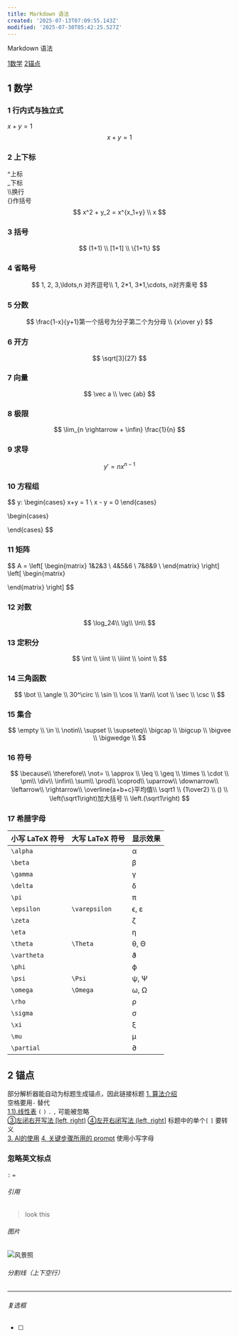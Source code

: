```yaml
---
title: Markdown 语法
created: '2025-07-13T07:09:55.143Z'
modified: '2025-07-30T05:42:25.527Z'
---
```


Markdown 语法

[1数学](#1-数学)
[2锚点](#2-锚点)

## 1 数学
### 1 行内式与独立式
$x+y=1$
$$x+y=1$$

### 2 上下标
^上标  
_下标  
\\\\换行  
{}作括号
$$
x^2 + y_2 = x^{x_1+y} \\
x
$$

### 3 括号
$$
(1+1) \\
[1+1] \\
\{1+1\} 
$$

### 4 省略号
$$
1, 2, 3,\ldots,n 对齐逗号\\
1, 2*1, 3*1,\cdots, n对齐乘号
$$

### 5 分数
$$
\frac{1-x}{y+1}第一个括号为分子第二个为分母 \\
{x\over y}
$$

### 6 开方
$$
\sqrt[3]{27}
$$

### 7 向量
$$
\vec a \\
\vec {ab}
$$

### 8 极限
$$
\lim_{n \rightarrow + \infin} \frac{1}{n}
$$

### 9 求导
$$
y \prime = nx^{n-1}
$$

### 10 方程组
$$
y: \begin{cases} x+y = 1 \\
x - y = 0 \end{cases}

\begin{cases}

\end{cases}
$$

### 11 矩阵
$$
A = \left[ \begin{matrix}
1&2&3 \\
4&5&6 \\
7&8&9 \\
\end{matrix} \right]
\left[ \begin{matrix}

\end{matrix} \right]
$$

### 12 对数
$$
\log_24\\
\lg\\
\ln\\
$$

### 13 定积分
$$
\int \\
\iint \\
\iiint \\
\oint \\
$$

### 14 三角函数
$$
\bot \\
\angle \\
30^\circ \\
\sin \\
\cos \\
\tan\\
\cot \\
\sec \\
\csc \\
$$

### 15 集合
$$
\empty \\
\in \\
\notin\\
\supset \\
\supseteq\\
\bigcap \\
\bigcup \\
\bigvee \\
\bigwedge \\
$$

### 16 符号
$$
\because\\
\therefore\\
\not= \\
\approx \\
\leq \\
\geq \\
\times \\
\cdot \\
\pm\\
\div\\
\infin\\
\sum\\
\prod\\
\coprod\\
\uparrow\\
\downarrow\\
\leftarrow\\
\rightarrow\\
\overline{a+b+c}平均值\\
\sqrt1 \\
{1\over2} \\
() \\
\left(\sqrt1\right)加大括号 \\
\left.(\sqrt1\right)
$$

### 17 希腊字母
| 小写 LaTeX 符号 | 大写 LaTeX 符号 | 显示效果|
|----------------|----------------|----------------|
| `\alpha`|| α|
| `\beta`|| β|
| `\gamma`|| γ|
| `\delta`|| δ|
| `\pi`|| π|
| `\epsilon`| `\varepsilon`| ϵ, ε|
| `\zeta`|| ζ|
| `\eta`|| η|
| `\theta`| `\Theta`| θ, Θ|
| `\vartheta`|| ϑ|
| `\phi`|| ϕ|
| `\psi`| `\Psi`| ψ, Ψ|
| `\omega`| `\Omega`| ω, Ω|
| `\rho`|| ρ|
| `\sigma`|| σ|
| `\xi`|| ξ|
| `\mu`|| μ|
| `\partial`|| ∂|

## 2 锚点
部分解析器能自动为标题生成锚点，因此链接标题
[1. 算法介绍](#1-算法介绍)  
空格要用```-``` 替代
``` ```  
[1.1).线性表](#1-线性表)
```(``` ```)``` ```.``` ```,``` 可能被忽略  
[③左闭右开写法 \[left, right)](#③-左闭右开写法-left-right)
[④左开右闭写法 (left, right\]](#④-左开右闭写法-left-right)
标题中的单个```[``` ```]``` 要转义  
[3. AI的使用](#3-ai的使用)
[4. 关键步骤所用的 prompt](#4-关键步骤所用的-prompt)
使用小写字母
### 忽略英文标点
`:` `=`

###### 引用
> look this

###### 图片
![风景照](https://example.com/scenery.jpg "美丽的山水风景")

###### 分割线（上下空行）

***

###### 复选框
- [ ] 



